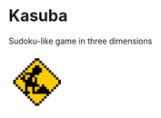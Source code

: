 Kasuba
======
Sudoku-like game in three dimensions

<img src="assets/underconstruction.gif" width="100" height="100"/>